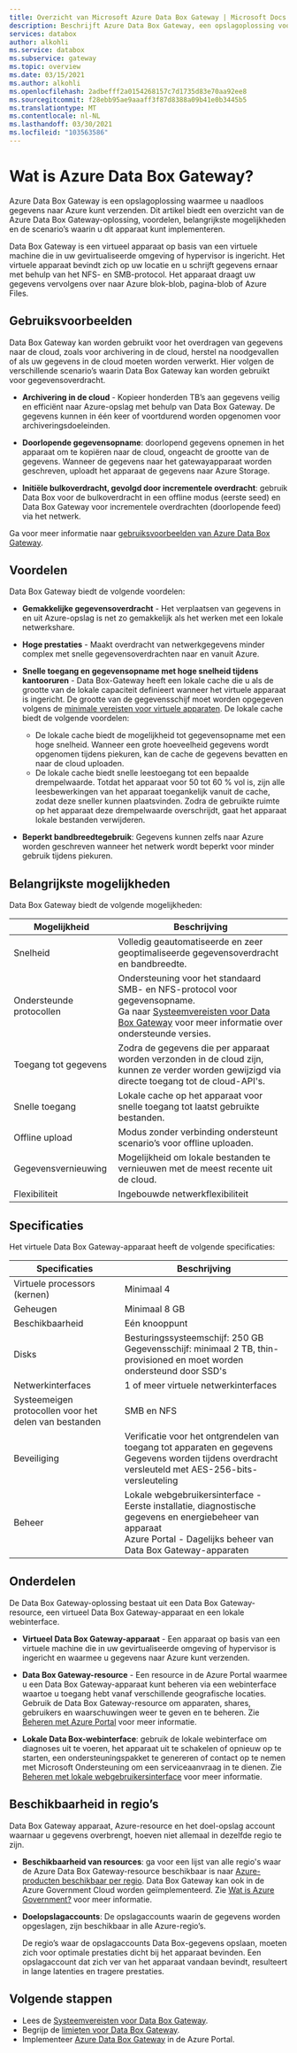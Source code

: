 ```yaml
---
title: Overzicht van Microsoft Azure Data Box Gateway | Microsoft Docs
description: Beschrijft Azure Data Box Gateway, een opslagoplossing voor virtuele apparaten waarmee u gegevens naar Azure kunt overdragen
services: databox
author: alkohli
ms.service: databox
ms.subservice: gateway
ms.topic: overview
ms.date: 03/15/2021
ms.author: alkohli
ms.openlocfilehash: 2adbefff2a0154268157c7d1735d83e70aa92ee8
ms.sourcegitcommit: f28ebb95ae9aaaff3f87d8388a09b41e0b3445b5
ms.translationtype: MT
ms.contentlocale: nl-NL
ms.lasthandoff: 03/30/2021
ms.locfileid: "103563586"
---
```

# <a name="what-is-azure-data-box-gateway"></a>Wat is Azure Data Box Gateway?

Azure Data Box Gateway is een opslagoplossing waarmee u naadloos gegevens naar Azure kunt verzenden. Dit artikel biedt een overzicht van de Azure Data Box Gateway-oplossing, voordelen, belangrijkste mogelijkheden en de scenario’s waarin u dit apparaat kunt implementeren.

Data Box Gateway is een virtueel apparaat op basis van een virtuele machine die in uw gevirtualiseerde omgeving of hypervisor is ingericht. Het virtuele apparaat bevindt zich op uw locatie en u schrijft gegevens ernaar met behulp van het NFS- en SMB-protocol. Het apparaat draagt uw gegevens vervolgens over naar Azure blok-blob, pagina-blob of Azure Files.

## <a name="use-cases"></a>Gebruiksvoorbeelden

Data Box Gateway kan worden gebruikt voor het overdragen van gegevens naar de cloud, zoals voor archivering in de cloud, herstel na noodgevallen of als uw gegevens in de cloud moeten worden verwerkt. Hier volgen de verschillende scenario’s waarin Data Box Gateway kan worden gebruikt voor gegevensoverdracht.

- **Archivering in de cloud** - Kopieer honderden TB’s aan gegevens veilig en efficiënt naar Azure-opslag met behulp van Data Box Gateway. De gegevens kunnen in één keer of voortdurend worden opgenomen voor archiveringsdoeleinden.

- **Doorlopende gegevensopname**: doorlopend gegevens opnemen in het apparaat om te kopiëren naar de cloud, ongeacht de grootte van de gegevens. Wanneer de gegevens naar het gatewayapparaat worden geschreven, uploadt het apparaat de gegevens naar Azure Storage.  

- **Initiële bulkoverdracht, gevolgd door incrementele overdracht**: gebruik Data Box voor de bulkoverdracht in een offline modus (eerste seed) en Data Box Gateway voor incrementele overdrachten (doorlopende feed) via het netwerk.

Ga voor meer informatie naar [gebruiksvoorbeelden van Azure Data Box Gateway](data-box-gateway-use-cases.md).

## <a name="benefits"></a>Voordelen

Data Box Gateway biedt de volgende voordelen:

- **Gemakkelijke gegevensoverdracht** - Het verplaatsen van gegevens in en uit Azure-opslag is net zo gemakkelijk als het werken met een lokale netwerkshare.  
- **Hoge prestaties** - Maakt overdracht van netwerkgegevens minder complex met snelle gegevensoverdrachten naar en vanuit Azure.
- **Snelle toegang en gegevensopname met hoge snelheid tijdens kantooruren** - Data Box-Gateway heeft een lokale cache die u als de grootte van de lokale capaciteit definieert wanneer het virtuele apparaat is ingericht. De grootte van de gegevensschijf moet worden opgegeven volgens de [minimale vereisten voor virtuele apparaten](data-box-gateway-system-requirements.md#specifications-for-the-virtual-device). De lokale cache biedt de volgende voordelen:
    - De lokale cache biedt de mogelijkheid tot gegevensopname met een hoge snelheid. Wanneer een grote hoeveelheid gegevens wordt opgenomen tijdens piekuren, kan de cache de gegevens bevatten en naar de cloud uploaden.
    - De lokale cache biedt snelle leestoegang tot een bepaalde drempelwaarde. Totdat het apparaat voor 50 tot 60 % vol is, zijn alle leesbewerkingen van het apparaat toegankelijk vanuit de cache, zodat deze sneller kunnen plaatsvinden. Zodra de gebruikte ruimte op het apparaat deze drempelwaarde overschrijdt, gaat het apparaat lokale bestanden verwijderen.
 
- **Beperkt bandbreedtegebruik**: Gegevens kunnen zelfs naar Azure worden geschreven wanneer het netwerk wordt beperkt voor minder gebruik tijdens piekuren.  

## <a name="key-capabilities"></a>Belangrijkste mogelijkheden

Data Box Gateway biedt de volgende mogelijkheden:

|Mogelijkheid |Beschrijving  |
|---------|---------|
|Snelheid     | Volledig geautomatiseerde en zeer geoptimaliseerde gegevensoverdracht en bandbreedte.|
|Ondersteunde protocollen     | Ondersteuning voor het standaard SMB- en NFS-protocol voor gegevensopname. <br> Ga naar [Systeemvereisten voor Data Box Gateway](data-box-gateway-system-requirements.md) voor meer informatie over ondersteunde versies.|
|Toegang tot gegevens     | Zodra de gegevens die per apparaat worden verzonden in de cloud zijn, kunnen ze verder worden gewijzigd via directe toegang tot de cloud-API's.|
|Snelle toegang     | Lokale cache op het apparaat voor snelle toegang tot laatst gebruikte bestanden.|
|Offline upload     | Modus zonder verbinding ondersteunt scenario’s voor offline uploaden.|
|Gegevensvernieuwing     | Mogelijkheid om lokale bestanden te vernieuwen met de meest recente uit de cloud.|
|Flexibiliteit     | Ingebouwde netwerkflexibiliteit        |


## <a name="specifications"></a>Specificaties

Het virtuele Data Box Gateway-apparaat heeft de volgende specificaties:

| Specificaties                                          | Beschrijving              |
|---------------------------------------------------------|--------------------------|
| Virtuele processors (kernen)   | Minimaal 4 |
| Geheugen  |Minimaal 8 GB|
| Beschikbaarheid|Eén knooppunt|
| Disks|Besturingssysteemschijf: 250 GB <br> Gegevensschijf: minimaal 2 TB, thin-provisioned en moet worden ondersteund door SSD's|
| Netwerkinterfaces |1 of meer virtuele netwerkinterfaces|
| Systeemeigen protocollen voor het delen van bestanden|SMB en NFS  |
| Beveiliging|Verificatie voor het ontgrendelen van toegang tot apparaten en gegevens <br> Gegevens worden tijdens overdracht versleuteld met AES-256-bits-versleuteling|
| Beheer|Lokale webgebruikersinterface - Eerste installatie, diagnostische gegevens en energiebeheer van apparaat <br> Azure Portal - Dagelijks beheer van Data Box Gateway-apparaten       |

## <a name="components"></a>Onderdelen

De Data Box Gateway-oplossing bestaat uit een Data Box Gateway-resource, een virtueel Data Box Gateway-apparaat en een lokale webinterface.

- **Virtueel Data Box Gateway-apparaat** - Een apparaat op basis van een virtuele machine die in uw gevirtualiseerde omgeving of hypervisor is ingericht en waarmee u gegevens naar Azure kunt verzenden.
    
- **Data Box Gateway-resource** - Een resource in de Azure Portal waarmee u een Data Box Gateway-apparaat kunt beheren via een webinterface waartoe u toegang hebt vanaf verschillende geografische locaties. Gebruik de Data Box Gateway-resource om apparaten, shares, gebruikers en waarschuwingen weer te geven en te beheren. Zie [Beheren met Azure Portal](data-box-gateway-manage-shares.md) voor meer informatie.

- **Lokale Data Box-webinterface**: gebruik de lokale webinterface om diagnoses uit te voeren, het apparaat uit te schakelen of opnieuw op te starten, een ondersteuningspakket te genereren of contact op te nemen met Microsoft Ondersteuning om een serviceaanvraag in te dienen. Zie [Beheren met lokale webgebruikersinterface](data-box-gateway-manage-access-power-connectivity-mode.md) voor meer informatie.

## <a name="region-availability"></a>Beschikbaarheid in regio’s

Data Box Gateway apparaat, Azure-resource en het doel-opslag account waarnaar u gegevens overbrengt, hoeven niet allemaal in dezelfde regio te zijn.

- **Beschikbaarheid van resources**: ga voor een lijst van alle regio's waar de Azure Data Box Gateway-resource beschikbaar is naar [Azure-producten beschikbaar per regio](https://azure.microsoft.com/global-infrastructure/services/?regions=all&products=databox). Data Box Gateway kan ook in de Azure Government Cloud worden geïmplementeerd. Zie [Wat is Azure Government?](../azure-government/documentation-government-welcome.md) voor meer informatie.

- **Doelopslagaccounts**: De opslagaccounts waarin de gegevens worden opgeslagen, zijn beschikbaar in alle Azure-regio’s.

    De regio’s waar de opslagaccounts Data Box-gegevens opslaan, moeten zich voor optimale prestaties dicht bij het apparaat bevinden. Een opslagaccount dat zich ver van het apparaat vandaan bevindt, resulteert in lange latenties en tragere prestaties.


## <a name="next-steps"></a>Volgende stappen

- Lees de [Systeemvereisten voor Data Box Gateway](data-box-gateway-system-requirements.md).
- Begrijp de [limieten voor Data Box Gateway](data-box-gateway-limits.md).
- Implementeer [Azure Data Box Gateway](data-box-gateway-deploy-prep.md) in de Azure Portal.
